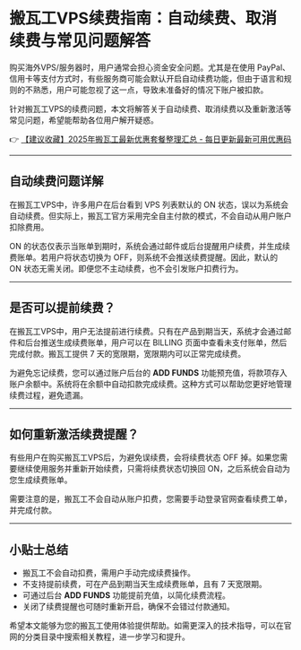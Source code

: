# 搬瓦工VPS续费指南：自动续费、取消续费与常见问题解答

购买海外VPS/服务器时，用户通常会担心资金安全问题。尤其是在使用 PayPal、信用卡等支付方式时，有些服务商可能会默认开启自动续费功能，但由于语言和规则的不熟悉，用户可能忽视了这一点，导致未准备好的情况下账户被扣款。

针对搬瓦工VPS的续费问题，本文将解答关于自动续费、取消续费以及重新激活等常见问题，希望能帮助各位用户解开疑惑。

👉 [【建议收藏】2025年搬瓦工最新优惠套餐整理汇总 - 每日更新最新可用优惠码](https://bit.ly/banwagon)

---

## 自动续费问题详解

在搬瓦工VPS中，许多用户在后台看到 VPS 列表默认的 ON 状态，误以为系统会自动续费。但实际上，搬瓦工官方采用完全自主付款的模式，不会自动从用户账户扣除费用。

ON 的状态仅表示当账单到期时，系统会通过邮件或后台提醒用户续费，并生成续费账单。若用户将状态切换为 OFF，则系统不会推送续费提醒。因此，默认的 ON 状态无需关闭。即便您不主动续费，也不会引发账户扣费行为。

---

## 是否可以提前续费？

在搬瓦工VPS中，用户无法提前进行续费。只有在产品到期当天，系统才会通过邮件和后台推送生成续费账单，用户可以在 BILLING 页面中查看未支付账单，然后完成付款。搬瓦工提供 7 天的宽限期，宽限期内可以正常完成续费。

为避免忘记续费，您可以通过账户后台的 **ADD FUNDS** 功能预充值，将款项存入账户余额中。系统将在余额中自动扣款完成续费。这种方式可以帮助您更好地管理续费过程，避免遗漏。

---

## 如何重新激活续费提醒？

有些用户在购买搬瓦工VPS后，为避免误续费，会将续费状态 OFF 掉。如果您需要继续使用服务并重新开始续费，只需将续费状态切换回 ON，之后系统会自动为您生成续费账单。

需要注意的是，搬瓦工不会自动从账户扣费，您需要手动登录官网查看续费工单，并完成付款。

---

## 小贴士总结

- 搬瓦工不会自动扣费，需用户手动完成续费操作。
- 不支持提前续费，可在产品到期当天生成续费账单，且有 7 天宽限期。
- 可通过后台 **ADD FUNDS** 功能提前充值，以简化续费流程。
- 关闭了续费提醒也可随时重新开启，确保不会错过付款通知。

希望本文能够为您的搬瓦工使用体验提供帮助。如需更深入的技术指导，可以在官网的分类目录中搜索相关教程，进一步学习和提升。